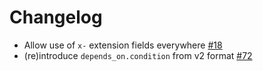 # Changelog

- Allow use of `x-` extension fields everywhere [#18](https://github.com/compose-spec/compose-spec/pull/18)
- (re)introduce `depends_on.condition` from v2 format [#72](https://github.com/compose-spec/compose-spec/pull/72)
